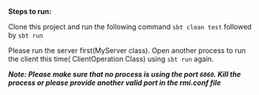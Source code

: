 **Steps to run:**

Clone this project and run the following command  `sbt clean test` followed by `sbt run` 

Please run the server first(MyServer class). Open another process to run the client this time( ClientOperation Class) using `sbt run` again.

**_Note: Please make sure that no process is using the port `6060`. Kill the process or please provide another valid port in the rmi.conf file_**